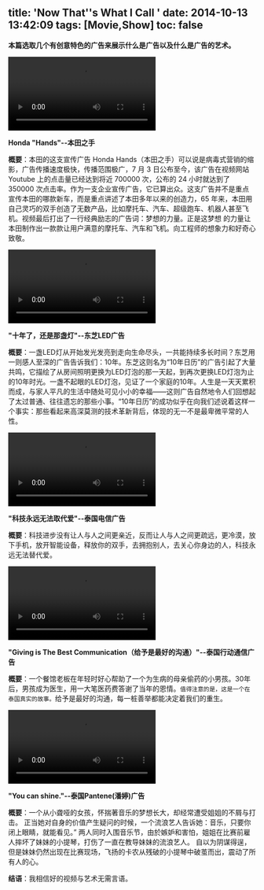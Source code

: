 title: 'Now That''s What I Call <AD>'
date: 2014-10-13 13:42:09
tags: [Movie,Show]
toc: false
---

**本篇选取几个有创意特色的广告来展示什么是广告以及什么是广告的艺术。**

<video controls="controls" src="/img/now-thats-what-i-call-ad/e.mp4" ></video>

**Honda "Hands"--本田之手**

**概要**：本田的这支宣传广告 Honda Hands（本田之手）可以说是病毒式营销的缩影，广告传播速度极快，传播范围极广，7 月 3 日公布至今，该广告在视频网站 Youtube 上的点击量已经达到将近 700000 次，公布的 24 小时就达到了 350000 次点击率。作为一支企业宣传广告，它已算出众。这支广告并不是重点宣传本田的哪款新车，而是重点讲述了本田多年以来的创造力，65 年来，本田用自己灵巧的双手创造了无数产品，比如摩托车、汽车、超级跑车、机器人甚至飞机。视频最后打出了一行经典励志的广告词：梦想的力量。正是这梦想 的力量让本田制作出一款款让用户满意的摩托车、汽车和飞机。向工程师的想象力和好奇心致敬。

<video controls="controls" src="/img/now-thats-what-i-call-ad/d.mp4" ></video>

**"十年了，还是那盏灯"--东芝LED广告**

**概要**：一盏LED灯从开始发光发亮到走向生命尽头，一共能持续多长时间？东芝用一则感人至深的广告告诉我们：10年。东芝这则名为“10年日历”的广告引起了大量共鸣，它描绘了从房间照明更换为LED灯泡的那一天起，到再次更换LED灯泡为止的10年时光。一盏不起眼的LED灯泡，见证了一个家庭的10年。人生是一天天累积而成，与家人平凡的生活中随处可见小小的幸福——这则广告自然地令人们回想起了太过普通、往往遗忘的那些小事。“10年日历”的成功似乎在向我们述说着这样一个事实：那些看起来高深莫测的技术革新背后，体现的无一不是最卑微平常的人性。

<video controls="controls" src="/img/now-thats-what-i-call-ad/b.mp4" ></video>

**"科技永远无法取代爱"--泰国电信广告**

**概要**：科技进步没有让人与人之间更亲近，反而让人与人之间更疏远，更冷漠，放下手机，放开智能设备，释放你的双手，去拥抱别人，去关心你身边的人，科技永远无法替代爱。


<video controls="controls" src="/img/now-thats-what-i-call-ad/c.mp4" ></video>

**"Giving is The Best Communication（给予是最好的沟通）"--泰国行动通信广告**

**概要**：一个餐馆老板在年轻时好心帮助了一个为生病的母亲偷药的小男孩。30年后，男孩成为医生，用一大笔医药费答谢了当年的恩情。`值得注意的是，这是一个在泰国真实的故事。`给予是最好的沟通，每一桩善举都能决定着我们的重生。


<video controls="controls" src="/img/now-thats-what-i-call-ad/a.mp4" ></video>

**"You can shine."--泰国Pantene(潘婷)广告**

**概要**：一个从小聋哑的女孩，怀揣著音乐的梦想长大，却经常遭受姐姐的不屑与打击。 正当她对自身的价值产生疑问的时候，一个流浪艺人告诉她：音乐，只要你闭上眼睛，就能看见。” 两人同时入围音乐节，由於嫉妒和害怕，姐姐在比赛前雇人摔坏了妹妹的小提琴，打伤了一直在教导妹妹的流浪艺人。 自以为阴谋得逞，但是妹妹仍然出现在比赛现场，飞扬的卡农从残破的小提琴中破茧而出，震动了所有人的心。 


**结语**：我相信好的视频与艺术无需言语。


